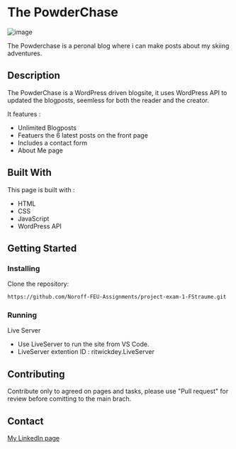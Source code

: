 # The PowderChase

![image](//img/ThePowderChase-Screenshot.png)

The Powderchase is a peronal blog where i can make posts about my skiing adventures.

## Description

The PowderChase is a WordPress driven blogsite, it uses WordPress API to updated the blogposts, seemless for both the reader and the creator. 

It features : 
- Unlimited Blogposts
- Featuers the 6 latest posts on the front page
- Includes a contact form
- About Me page 

## Built With

This page is built with : 

- HTML
- CSS
- JavaScript
- WordPress API

## Getting Started

### Installing

Clone the repository:

```bash
https://github.com/Noroff-FEU-Assignments/project-exam-1-FStraume.git
```

### Running

Live Server
- Use LiveServer to run the site from VS Code.
- LiveServer extention ID : ritwickdey.LiveServer

## Contributing

Contribute only to agreed on pages and tasks, please use "Pull request" for review before comitting to the main brach. 

## Contact

[My LinkedIn page](www.linkedin.com/in/fredrik-straume-3570352a4)
